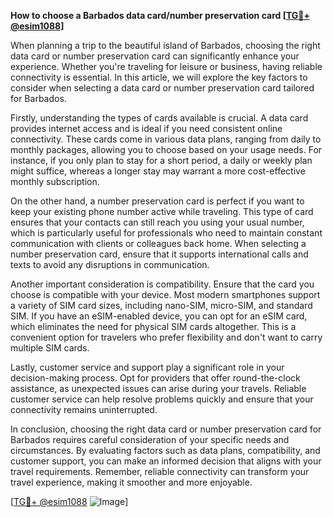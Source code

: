 **How to choose a Barbados data card/number preservation card [[TG💪+ @esim1088](https://t.me/s/esim1088)]**

When planning a trip to the beautiful island of Barbados, choosing the right data card or number preservation card can significantly enhance your experience. Whether you're traveling for leisure or business, having reliable connectivity is essential. In this article, we will explore the key factors to consider when selecting a data card or number preservation card tailored for Barbados.

Firstly, understanding the types of cards available is crucial. A data card provides internet access and is ideal if you need consistent online connectivity. These cards come in various data plans, ranging from daily to monthly packages, allowing you to choose based on your usage needs. For instance, if you only plan to stay for a short period, a daily or weekly plan might suffice, whereas a longer stay may warrant a more cost-effective monthly subscription.

On the other hand, a number preservation card is perfect if you want to keep your existing phone number active while traveling. This type of card ensures that your contacts can still reach you using your usual number, which is particularly useful for professionals who need to maintain constant communication with clients or colleagues back home. When selecting a number preservation card, ensure that it supports international calls and texts to avoid any disruptions in communication.

Another important consideration is compatibility. Ensure that the card you choose is compatible with your device. Most modern smartphones support a variety of SIM card sizes, including nano-SIM, micro-SIM, and standard SIM. If you have an eSIM-enabled device, you can opt for an eSIM card, which eliminates the need for physical SIM cards altogether. This is a convenient option for travelers who prefer flexibility and don't want to carry multiple SIM cards.

Lastly, customer service and support play a significant role in your decision-making process. Opt for providers that offer round-the-clock assistance, as unexpected issues can arise during your travels. Reliable customer service can help resolve problems quickly and ensure that your connectivity remains uninterrupted.

In conclusion, choosing the right data card or number preservation card for Barbados requires careful consideration of your specific needs and circumstances. By evaluating factors such as data plans, compatibility, and customer support, you can make an informed decision that aligns with your travel requirements. Remember, reliable connectivity can transform your travel experience, making it smoother and more enjoyable.

[[TG💪+ @esim1088](https://t.me/s/esim1088) ![Image](https://i.postimg.cc/Y0z9fWf4/image.png)]